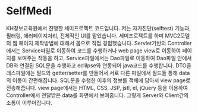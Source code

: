 # SelfMedi
KH정보교육원에서 진행한 세미프로젝트 코드입니다.
저는 자가진단(selftest) 기능과, 필터링, 에러페이지처리, 전체적인 UI를 맡았습니다.
세미프로젝트를 하며 MVC2모델의 웹 페이지 제작방법에 대해서 몸으로 직접 경험했습니다.
Servlet기반의 Controller에서는 Service파일로 이동하여 코드를 수행하거나 web page view로 이동하여 페이지를 보여주는 작동을 하고,
Service파일에서는 Dao파일로 이동하여 Dao파일 안에서 DB와 연결된 SQL문을 수행하고 eclilpse와 연동되어 java코드를 수행합니다.
DTO클래스파일에는 필드와 getter/setter를 만들어서 서로 다른 파일에서 필드들 통해 data의 이동이 간편해집니다.
SQL문을 수행한 이후의 정보를 객체에 담아서 view page로 전송해줍니다. 
view page에서는 HTML, CSS, JSP, jstl, el, jQuery 등을 이용하여 Controller에서 전달받은 data를 화면에서 보여줍니다.
그렇게 Server와 Client간의 소통이 이루어집니다.
